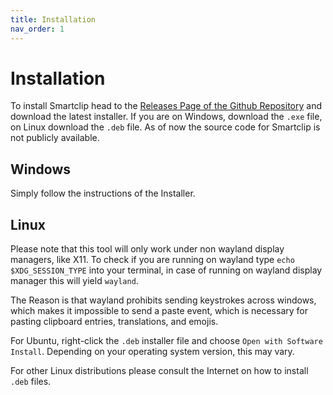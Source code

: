 ```yaml
---
title: Installation
nav_order: 1
---
```


# Installation

To install Smartclip head to the [Releases Page of the Github Repository](https://github.com/muelphil/smartclip/releases) and download the latest installer. If you are on Windows, download the `.exe` file, on Linux download the `.deb` file. As of now the source code for Smartclip is not publicly available.

## Windows

Simply follow the instructions of the Installer.

## Linux

Please note that this tool will only work under non wayland display managers, like X11. To check if you are running on wayland type `echo $XDG_SESSION_TYPE` into your terminal, in case of running on wayland display manager this will yield `wayland`.

The Reason is that wayland prohibits sending keystrokes across windows, which makes it impossible to send a paste event, which is necessary for pasting clipboard entries, translations, and emojis.

For Ubuntu, right-click the `.deb` installer file and choose `Open with Software Install`. Depending on your operating system version, this may vary.

For other Linux distributions please consult the Internet on how to install `.deb` files.
